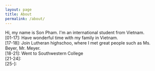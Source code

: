 ```yaml
---
layout: page
title: About
permalink: /about/
---
```


Hi, my name is Son Pham. I'm an international student from Vietnam.  
[01-17]: Have wonderful time with my family in Vietnam.  
[17-18]: Join Lutheran highschoo, where I met great people such as Ms. Beyer, Mr. Meyer.  
[18-21]: Went to Southwestern College  
[21-24]:  
[25-]:  





